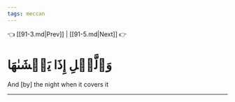 ```yaml
---
tags: meccan
---
```


👈 [[91-3.md|Prev]] | [[91-5.md|Next]] 👉

# وَٱلَّيۡلِ إِذَا يَغۡشَىٰهَا

And [by] the night when it covers it

---

